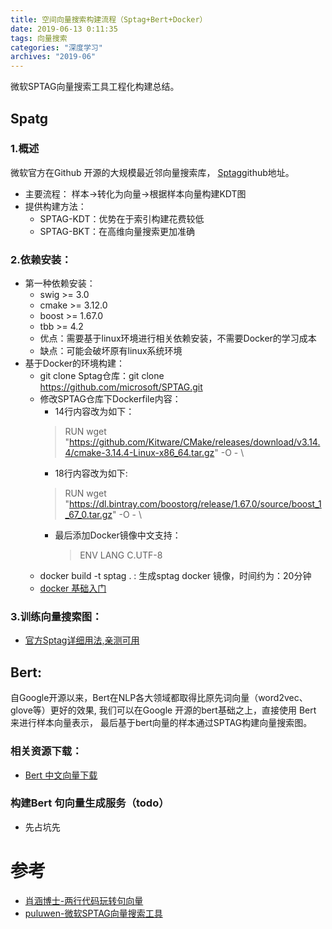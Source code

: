 ```yaml
---
title: 空间向量搜索构建流程（Sptag+Bert+Docker）
date: 2019-06-13 0:11:35
tags: 向量搜索
categories: "深度学习"
archives: "2019-06"
---
```

微软SPTAG向量搜索工具工程化构建总结。

## Spatg

### 1.概述

微软官方在Github 开源的大规模最近邻向量搜索库， [Sptag](https://github.com/microsoft/SPTAG)github地址。
- 主要流程： 样本->转化为向量->根据样本向量构建KDT图
- 提供构建方法：
    - SPTAG-KDT：优势在于索引构建花费较低
    - SPTAG-BKT：在高维向量搜索更加准确

### 2.依赖安装：

- 第一种依赖安装：
    - swig >= 3.0
    - cmake >= 3.12.0
    - boost >= 1.67.0
    - tbb >= 4.2
    - 优点：需要基于linux环境进行相关依赖安装，不需要Docker的学习成本
    - 缺点：可能会破坏原有linux系统环境
- 基于Docker的环境构建：
    - git clone Sptag仓库：git clone https://github.com/microsoft/SPTAG.git
    - 修改SPTAG仓库下Dockerfile内容：
        - 14行内容改为如下：
        > RUN wget "https://github.com/Kitware/CMake/releases/download/v3.14.4/cmake-3.14.4-Linux-x86_64.tar.gz" -O - \
        - 18行内容改为如下:
        > RUN wget "https://dl.bintray.com/boostorg/release/1.67.0/source/boost_1_67_0.tar.gz" -O - \
        - 最后添加Docker镜像中文支持：
            > ENV LANG C.UTF-8
    - docker build -t sptag . : 生成sptag docker 镜像，时间约为：20分钟
    - [docker 基础入门](https://www.chenyumiyu.club/2019/06/05/Docker%E5%9F%BA%E7%A1%80%E5%8F%8A%E6%B7%B1%E5%BA%A6%E5%AD%A6%E4%B9%A0%E5%BA%94%E7%94%A8/)

### 3.训练向量搜索图：

- [官方Sptag详细用法,亲测可用](https://github.com/microsoft/SPTAG/blob/master/docs/GettingStart.md)

## Bert:

自Google开源以来，Bert在NLP各大领域都取得比原先词向量（word2vec、glove等）更好的效果, 我们可以在Google 开源的bert基础之上，直接使用 Bert 来进行样本向量表示， 最后基于bert向量的样本通过SPTAG构建向量搜索图。

### 相关资源下载：

- [Bert 中文向量下载](https://github.com/google-research/bert)

### 构建Bert 句向量生成服务（todo）

- 先占坑先

# 参考

- [肖涵博士-两行代码玩转句向量](https://zhuanlan.zhihu.com/p/50582974)
- [puluwen-微软SPTAG向量搜索工具](https://puluwen.github.io/2019/05/Microsoft-SPTAG-introduction/)